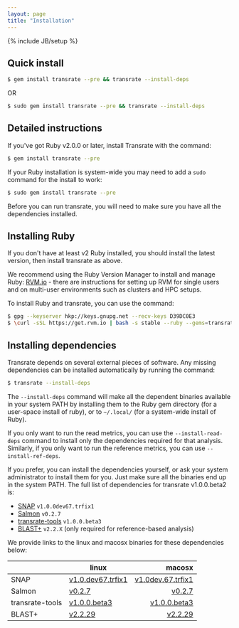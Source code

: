 ```yaml
---
layout: page
title: "Installation"
---
```


{% include JB/setup %}

## Quick install

```bash
$ gem install transrate --pre && transrate --install-deps
```

OR

```bash
$ sudo gem install transrate --pre && transrate --install-deps
```

## Detailed instructions

If you've got Ruby v2.0.0 or later, install Transrate with the command:

```bash
$ gem install transrate --pre
```

If your Ruby installation is system-wide you may need to add a `sudo` command for the install to work:

```bash
$ sudo gem install transrate --pre
```

Before you can run transrate, you will need to make sure you have all the dependencies installed.

## Installing Ruby

If you don't have at least v2 Ruby installed, you should install the latest version, then install transrate as above.

We recommend using the Ruby Version Manager to install and manage Ruby: [RVM.io](http://rvm.io) - there are instructions for setting up RVM for single users and on multi-user environments such as clusters and HPC setups.

To install Ruby and transrate, you can use the command:

```bash
$ gpg --keyserver hkp://keys.gnupg.net --recv-keys D39DC0E3
$ \curl -sSL https://get.rvm.io | bash -s stable --ruby --gems=transrate:1.0.0.beta2
```

## Installing dependencies

Transrate depends on several external pieces of software. Any missing dependencies can be installed automatically by running the command:

```bash
$ transrate --install-deps
```

The `--install-deps` command will make all the dependent binaries available in your system PATH by installing them to the Ruby gem directory (for a user-space install of ruby), or to `~/.local/` (for a system-wide install of Ruby).

If you only want to run the read metrics, you can use the `--install-read-deps` command to install only the dependencies required for that analysis. Similarly, if you only want to run the reference metrics, you can use `--install-ref-deps`.

If you prefer, you can install the dependencies yourself, or ask your system administrator to install them for you. Just make sure all the binaries end up in the system PATH. The full list of dependencies for transrate v1.0.0.beta2 is:

- [SNAP](http://snap.cs.berkeley.edu/) `v1.0.0dev67.trfix1`
- [Salmon](https://github.com/kingsfordgroup/sailfish/releases/tag/v0.2.7) `v0.2.7`
- [transrate-tools](https://github.com/Blahah/transrate-tools/releases/tag/v1.0.0.beta3) `v1.0.0.beta3`
- [BLAST+](http://blast.ncbi.nlm.nih.gov/Blast.cgi?PAGE_TYPE=BlastDocs&DOC_TYPE=Download) `v2.2.X` (only required for reference-based analysis)

We provide links to the linux and macosx binaries for these dependencies below:

|                 | linux                                                                                                                       |                                                                                                                       macosx |
|-----------------|-----------------------------------------------------------------------------------------------------------------------------|-----------------------------------------------------------------------------------------------------------------------------:|
| SNAP            | [v1.0.dev67.trfix1](https://github.com/Blahah/snap/releases/download/v1.0dev.67.trfix1/snap_v1.0dev.67.trfix1_linux.tar.gz) | [v1.0dev.67.trfix1](https://github.com/Blahah/snap/releases/download/v1.0dev.67.trfix1/snap_v1.0dev.67.trfix1_macosx.tar.gz) |
| Salmon          | [v0.2.7](https://github.com/kingsfordgroup/sailfish/releases/download/v0.2.7/Salmon-v0.2.7_Ubuntu-12.04.tar.gz)             | [v0.2.7](https://github.com/kingsfordgroup/sailfish/releases/download/v0.2.7/Salmon-v0.2.7_MacOSX-10.10.1.tar.gz)            |
| transrate-tools | [v1.0.0.beta3](https://github.com/Blahah/transrate-tools/releases/download/v1.0.0.beta3/bam-read_1.0.0.beta3_linux.tar.gz)  | [v1.0.0.beta3](https://github.com/Blahah/transrate-tools/releases/download/v1.0.0.beta3/bam-read_1.0.0.beta3_macosx.tar.gz)  |
| BLAST+          | [v2.2.29](ftp://ftp.ncbi.nlm.nih.gov/blast/executables/blast+/2.2.29/ncbi-blast-2.2.29+-x64-linux.tar.gz)                   | [v2.2.29](ftp://ftp.ncbi.nlm.nih.gov/blast/executables/blast+/2.2.29/ncbi-blast-2.2.29+-universal-macosx.tar.gz)             |
